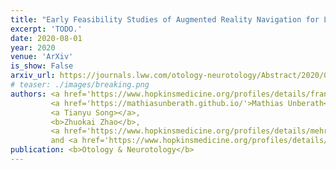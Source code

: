 ```yaml
---
title: "Early Feasibility Studies of Augmented Reality Navigation for Lateral Skull Base Surgery"
excerpt: 'TODO.'
date: 2020-08-01
year: 2020
venue: 'ArXiv'
is_show: False
arxiv_url: https://journals.lww.com/otology-neurotology/Abstract/2020/08000/Early_Feasibility_Studies_of_Augmented_Reality.5.aspx
# teaser: ./images/breaking.png
authors: <a href='https://www.hopkinsmedicine.org/profiles/details/francis-creighton'>Creighton, Francis X.</a>,
         <a href='https://mathiasunberath.github.io/'>Mathias Unberath</a>,
         <a Tianyu Song></a>,
         <b>Zhuokai Zhao</b>,
         <a href='https://www.hopkinsmedicine.org/profiles/details/mehran-armand'>Mehran Armand</a>,
         and <a href='https://www.hopkinsmedicine.org/profiles/details/john-carey'>John Carey</a>
publication: <b>Otology & Neurotology</b>
---
```

